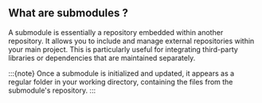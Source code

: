 ## What are <i class="fab fa-git"></i> submodules <i class="fa-solid fa-folder-tree"></i>?

A <i class="fab fa-git"></i> submodule is essentially a repository embedded within another repository. 
It allows you to include and manage external repositories within your main project. 
This is particularly useful for integrating third-party libraries or dependencies that are maintained separately.

:::{note}
Once a submodule is initialized and updated, it appears as a regular folder in your working directory, containing the files from the submodule's repository.
:::
